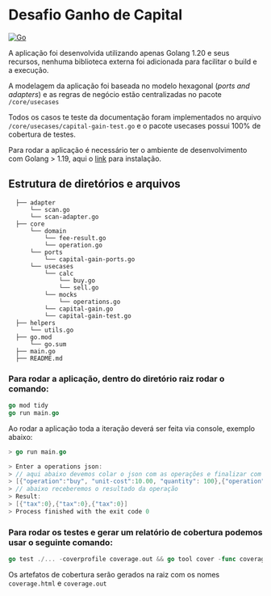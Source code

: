 
# Desafio Ganho de Capital

[![Go](https://github.com/tardelli013/capital-gain/actions/workflows/go.yml/badge.svg?branch=develop)](https://github.com/tardelli013/capital-gain/actions/workflows/go.yml)

A aplicação foi desenvolvida utilizando apenas Golang 1.20 e seus recursos, nenhuma biblioteca externa foi adicionada para facilitar o build e a execução.

A modelagem da aplicação foi baseada no modelo hexagonal (_ports and adapters_) e as regras de negócio estão centralizadas no pacote `/core/usecases`

Todos os casos te teste da documentação foram implementados no arquivo `/core/usecases/capital-gain-test.go` e o pacote usecases possui 100% de cobertura de testes.

Para rodar a aplicação é necessário ter o ambiente de desenvolvimento com Golang > 1.19, aqui o [link](https://go.dev/doc/install) para instalação.

## Estrutura de diretórios e arquivos
```shell
  ├── adapter
      └── scan.go
      └── scan-adapter.go
  ├── core
      └── domain
          └── fee-result.go
          └── operation.go
      └── ports
          └── capital-gain-ports.go
      └── usecases
          └── calc
              └── buy.go
              └── sell.go
          └── mocks
              └── operations.go
          └── capital-gain.go
          └── capital-gain-test.go
  ├── helpers
      └── utils.go
  ├── go.mod
      └── go.sum
  ├── main.go
  ├── README.md
```

### Para rodar a aplicação, dentro do diretório raiz rodar o comando:
```go
go mod tidy
go run main.go
```
Ao rodar a aplicação toda a iteração deverá ser feita via console, exemplo abaixo:

````go
> go run main.go

> Enter a operations json:
> // aqui abaixo devemos colar o json com as operações e finalizar com a tecla "Enter"
> [{"operation":"buy", "unit-cost":10.00, "quantity": 100},{"operation":"sell", "unit-cost":15.00, "quantity": 50},{"operation":"sell", "unit-cost":15.00, "quantity": 50}]
> // abaixo receberemos o resultado da operação
> Result:
> [{"tax":0},{"tax":0},{"tax":0}]
> Process finished with the exit code 0
````

### Para rodar os testes e gerar um relatório de cobertura podemos usar o seguinte comando:
```go
go test ./... -coverprofile coverage.out && go tool cover -func coverage.out && go tool cover -html=coverage.out -o coverage.html
```
Os artefatos de cobertura serão gerados na raiz com os nomes `coverage.html` e `coverage.out`

